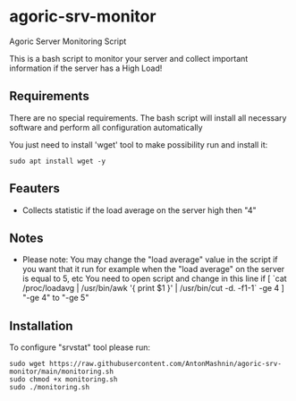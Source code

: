 # agoric-srv-monitor
Agoric Server Monitoring Script

This is a bash script to monitor your server and collect important information if the server has a High Load!

## Requirements
There are no special requirements. The bash script will install all necessary software and perform all configuration automatically

You just need to install 'wget' tool to make possibility run and install it:
```
sudo apt install wget -y
```

## Feauters
- Collects statistic if the load average on the server high then "4"

## Notes
- Please note: You may change the "load average" value in the script if you want that it run for example when the "load average" on the server is equal to 5, etc
You need to open script and change in this line if [ \`cat /proc/loadavg | /usr/bin/awk '{ print $1 }' | /usr/bin/cut -d. -f1-1\` -ge 4 ] "-ge 4"  to "-ge 5"
 
## Installation
To configure "srvstat" tool please run:
```
sudo wget https://raw.githubusercontent.com/AntonMashnin/agoric-srv-monitor/main/monitoring.sh
sudo chmod +x monitoring.sh
sudo ./monitoring.sh
```
